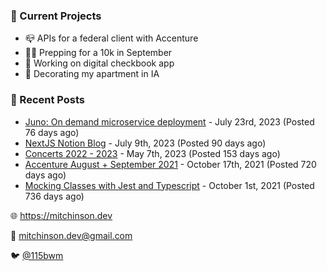 ### 📌 Current Projects
- 📪 APIs for a federal client with Accenture
- 🏃🏼 Prepping for a 10k in September
- 🤑 Working on digital checkbook app
- 🏡 Decorating my apartment in IA

### 📝 Recent Posts

- [Juno: On demand microservice deployment](https://blog.mitchinson.dev/juno) - July 23rd, 2023 (Posted 76 days ago)
- [NextJS Notion Blog](https://blog.mitchinson.dev/blog-2023) - July 9th, 2023 (Posted 90 days ago)
- [Concerts 2022 - 2023](https://blog.mitchinson.dev/concerts-2023) - May 7th, 2023 (Posted 153 days ago)
- [Accenture August + September 2021](https://blog.mitchinson.dev/pillar/aug-sep-21) - October 17th, 2021 (Posted 720 days ago)
- [Mocking Classes with Jest and Typescript](https://blog.mitchinson.dev/jest-typescript-mocks) - October 1st, 2021 (Posted 736 days ago)

🌐 https://mitchinson.dev

💌 mitchinson.dev@gmail.com

🐦 [@115bwm](https://twitter.com/115bwm)